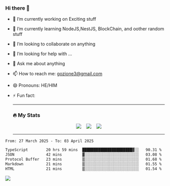 ### Hi there 👋

<!--
**charlieScript/charlieScript** is a ✨ _special_ ✨ repository because its `README.md` (this file) appears on your GitHub profile.

Here are some ideas to get you started: -->

- 🔭 I’m currently working on Exciting stuff
- 🌱 I’m currently learning NodeJS,NestJS, BlockChain, and oother random stuff
- 👯 I’m looking to collaborate on anything
- 🤔 I’m looking for help with ...
- 💬 Ask me about anything
- 📫 How to reach me: gozione3@gmail.com
- 😄 Pronouns: HE/HIM
- ⚡ Fun fact:


  ---

  ### :fire: My Stats

  <div id="stats" align="center">
  <img src="http://github-readme-streak-stats.herokuapp.com?user=charlieScript&theme=dark&date_format=M%20j%5B%2C%20Y%5D" />&nbsp;&nbsp;&nbsp;
  <img src="https://github-readme-stats.vercel.app/api/top-langs/?username=charlieScript&layout=compact&theme=vision-friendly-dark"/>&nbsp;&nbsp;&nbsp;
  <img src="https://github-readme-stats.vercel.app/api?username=charlieScript&show_icons=true&theme=radical"/>
  </div>

  ---



<!--START_SECTION:waka-->

```txt
From: 27 March 2025 - To: 03 April 2025

TypeScript        20 hrs 59 mins  ██████████████████████▓░░   90.31 %
JSON              42 mins         ▓░░░░░░░░░░░░░░░░░░░░░░░░   03.08 %
Protocol Buffer   23 mins         ▒░░░░░░░░░░░░░░░░░░░░░░░░   01.68 %
Markdown          21 mins         ▒░░░░░░░░░░░░░░░░░░░░░░░░   01.55 %
HTML              21 mins         ▒░░░░░░░░░░░░░░░░░░░░░░░░   01.54 %
```

<!--END_SECTION:waka-->
![](https://komarev.com/ghpvc/?username=charlieScript)
